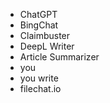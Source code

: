 - ChatGPT
- BingChat
- Claimbuster
- DeepL Writer
- Article Summarizer
- you
- you write
- filechat.io